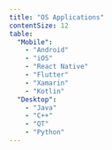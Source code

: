```yaml
---
title: "OS Applications"
contentSize: 12
table:
  "Mobile":
    - "Android"
    - "iOS"
    - "React Native"
    - "Flutter"
    - "Xamarin"
    - "Kotlin"
  "Desktop":
    - "Java"
    - "C++"
    - "QT"
    - "Python"
---
```

